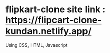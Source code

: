 # flipkart-clone site link : https://flipcart-clone-kundan.netlify.app/
Using CSS, HTML, Javascript
